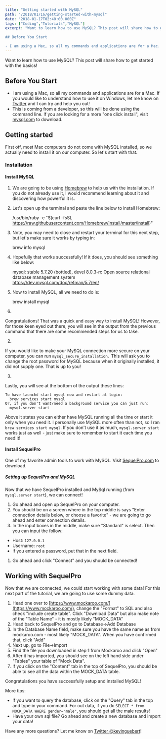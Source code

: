 ```yaml
---
title: "Getting started with MySQL"
path: "/2018/01/16/getting-started-with-mysql"
date: "2018-01-17T02:40:00.000Z"
tags: ["Coding","Tutorials","MySQL"]
excerpt: "Want to learn how to use MySQL? This post will share how to get started with the basics!

## Before You Start

- I am using a Mac, so all my commands and applications are for a Mac. If you would like..."
---
```


Want to learn how to use MySQL? This post will share how to get started with the basics!

## Before You Start

- I am using a Mac, so all my commands and applications are for a Mac. If you would like to understand how to use it on Windows, let me know on [Twitter](http://twitter.com/kevinguebert) and I can try and help you out!
- This is coming from a developer, so this will be done using the command line. If you are looking for a more "one click install", visit [mysql.com](https://dev.mysql.com/downloads/mysql/) to download.

## Getting started

First off, most Mac computers do not come with MySQL installed, so we actually need to install it on our computer. So let's start with that.

### Installation

#### Install MySQL

1. We are going to be using [Homebrew](https://brew.sh/) to help us with the installation. If you do not already use it, I would recommend learning about it and discovering how powerful it is.
2. Let's open up the terminal and paste the line below to install Homebrew:

    /usr/bin/ruby -e "$(curl -fsSL https://raw.githubusercontent.com/Homebrew/install/master/install)"
    

1. Note, you may need to close and restart your terminal for this next step, but let's make sure it works by typing in:

    brew info mysql
    

1. Hopefully that works successfully! If it does, you should see something like below:

    mysql: stable 5.7.20 (bottled), devel 8.0.3-rc
    Open source relational database management system
    https://dev.mysql.com/doc/refman/5.7/en/
    

1. Now to install MySQL, all we need to do is:

    brew install mysql
    

1. 
Congratulations! That was a quick and easy way to install MySQL! However, for those keen eyed out there, you will see in the output from the previous command that there are some recommended steps for us to take.

2. 
If you would like to make your MySQL connection more secure on your computer, you can run `mysql_secure_installation.` This will ask you to change the root password for MySQL because when it originally installed, it did not supply one. That is up to you!

3. 
Lastly, you will see at the bottom of the output these lines:

    To have launchd start mysql now and restart at login:
      brew services start mysql
    Or, if you don't want/need a background service you can just run:
      mysql.server start
    

Above it states you can either have MySQL running all the time or start it only when you need it. I personally use MySQL more often than not, so I ran `brew services start mysql`. If you don't use it as much, `mysql.server start` works just as well - just make sure to remember to start it each time you need it!

#### Install SequelPro

One of my favorite admin tools to work with MySQL. Visit [SequelPro.com](https://www.sequelpro.com/) to download.

##### Setting up SequelPro and MySQL

Now that we have SequelPro installed and MySql running (from `mysql.server start`), we can connect!

1. Go ahead and open up SequelPro on your computer.
2. You should be on a screen where in the top middle is says "Enter connection details below, or choose a favorite" - we are going to go ahead and enter connection details.
3. In the input boxes in the middle, make sure "Standard" is select. Then you can input the follow:

- Host: `127.0.0.1`
- Username: `root`
- If you entered a password, put that in the next field.

1. Go ahead and click "Connect" and you should be connected!

## Working with SequelPro

Now that we are connected, we could start working with some data! For this next part of the tutorial, we are going to use some dummy data.

1. Head one over to [https://www.mockaroo.com/](https://www.mockaroo.com/), change the "Format" to SQL and also check "include create table". Click "Download Data" but also make note of the "Table Name" - it is mostly likely "MOCK_DATA"
2. Head back to SequelPro and go to Database->Add Database
3. In the Database Name field, make sure you have the same name as from mockaroo.com - most likely "MOCK_DATA". When you have confirmed that, click "Add"
4. Next up, go to File->Import
5. Find the file you downloaded in step 1 from Mockaroo and click "Open"
6. After it has imported, you should see on the left hand side under "Tables" your table of "Mock Data".
7. If you click on the "Content" tab in the top of SequelPro, you should be able to see all the data within the MOCK_DATA table.

Congratulations you have successfully setup and installed MySQL!

More tips:

- If you want to query the database, click on the "Query" tab in the top and type in your command. For out data, if you do `SELECT * from MOCK_DATA WHERE gender="male"`, you should get all the male results!
- Have your own sql file? Go ahead and create a new database and import your data!

Have any more questions? Let me know on [Twitter @kevinguebert](http://twitter.com/kevinguebert)!
